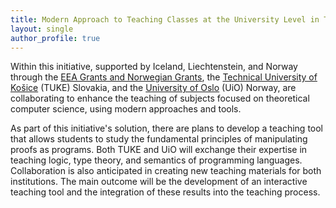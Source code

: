 ```yaml
---
title: Modern Approach to Teaching Classes at the University Level in Theoretical Computer Science
layout: single
author_profile: true
---
```

<!--
# layout: home 
# use the home layout to add posts to main page
-->

Within this initiative, supported by Iceland, Liechtenstein, and Norway through the [EEA Grants and Norwegian Grants](https://www.eeagrants.sk/en/), the [Technical University of Košice](https://tuke.sk/) (TUKE) Slovakia, and the [University of Oslo](https://www.uio.no/english/) (UiO) Norway, are collaborating to enhance the teaching of subjects focused on theoretical computer science, using modern approaches and tools.

As part of this initiative's solution, there are plans to develop a teaching tool that allows students to study the fundamental principles of manipulating proofs as programs. Both TUKE and UiO will exchange their expertise in teaching logic, type theory, and semantics of programming languages. Collaboration is also anticipated in creating new teaching materials for both institutions. The main outcome will be the development of an interactive teaching tool and the integration of these results into the teaching process.




